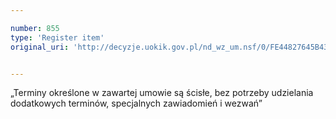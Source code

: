```yaml
---

number: 855
type: 'Register item'
original_uri: 'http://decyzje.uokik.gov.pl/nd_wz_um.nsf/0/FE44827645B43EE4C12572DD00329703?OpenDocument'


---
```


„Terminy określone w zawartej umowie są ścisłe, bez potrzeby udzielania dodatkowych terminów, specjalnych zawiadomień i wezwań”

